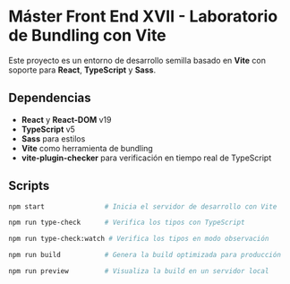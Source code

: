 # Máster Front End XVII - Laboratorio de Bundling con Vite

Este proyecto es un entorno de desarrollo semilla basado en **Vite** con soporte para **React**, **TypeScript** y **Sass**.

## Dependencias

- **React** y **React-DOM** v19
- **TypeScript** v5
- **Sass** para estilos
- **Vite** como herramienta de bundling
- **vite-plugin-checker** para verificación en tiempo real de TypeScript

## Scripts

```bash
npm start               # Inicia el servidor de desarrollo con Vite
```

```bash
npm run type-check      # Verifica los tipos con TypeScript
```

```bash
npm run type-check:watch # Verifica los tipos en modo observación
```

```bash
npm run build           # Genera la build optimizada para producción
```

```bash
npm run preview         # Visualiza la build en un servidor local
```
